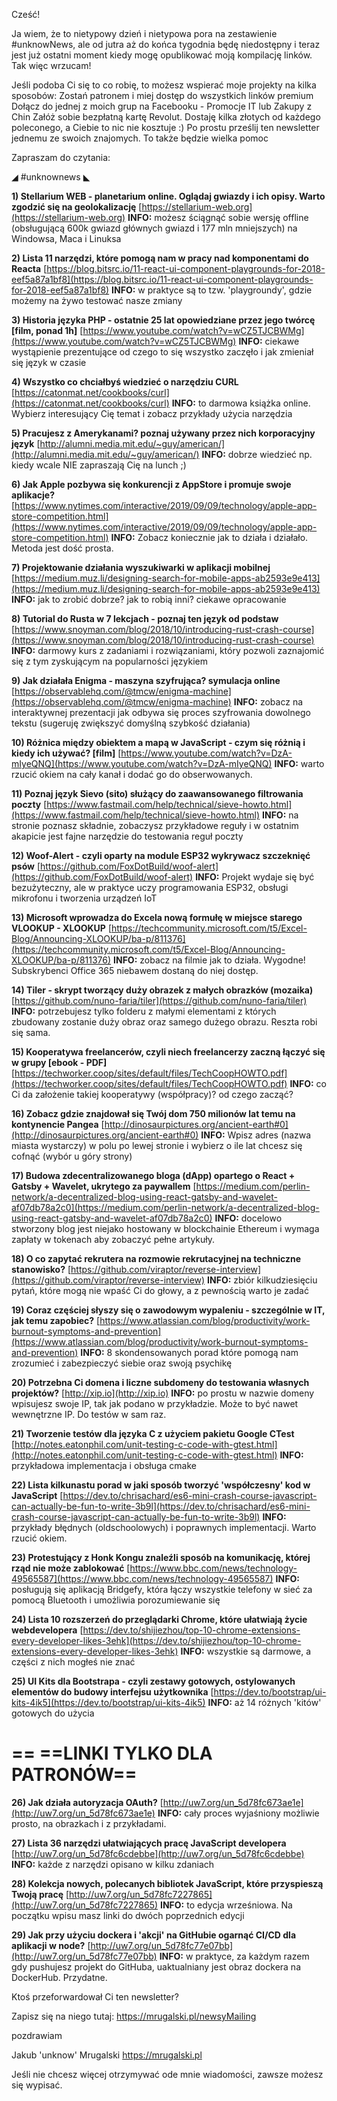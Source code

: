 Cześć!

Ja wiem, że to nietypowy dzień i nietypowa pora na zestawienie #unknowNews, ale od jutra aż do końca tygodnia będę niedostępny i teraz jest już ostatni moment kiedy mogę opublikować moją kompilację linków. Tak więc wrzucam!

 

Jeśli podoba Ci się to co robię, to możesz wspierać moje projekty na kilka sposobów:
Zostań patronem i miej dostęp do wszystkich linków premium
Dołącz do jednej z moich grup na Facebooku - Promocje IT lub Zakupy z Chin
Załóż sobie bezpłatną kartę Revolut. Dostaję kilka złotych od każdego poleconego, a Ciebie to nic nie kosztuje :)
Po prostu prześlij ten newsletter jednemu ze swoich znajomych. To także będzie wielka pomoc
 

Zapraszam do czytania:

 

◢ #unknownews ◣


**1) Stellarium WEB - planetarium online. Oglądaj gwiazdy i ich opisy. Warto zgodzić się na geolokalizację**
[https://stellarium-web.org](https://stellarium-web.org)
**INFO:** możesz ściągnąć sobie wersję offline (obsługującą 600k gwiazd głównych gwiazd i 177 mln mniejszych) na Windowsa, Maca i Linuksa


**2) Lista 11 narzędzi, które pomogą nam w pracy nad komponentami do Reacta**
[https://blog.bitsrc.io/11-react-ui-component-playgrounds-for-2018-eef5a87a1bf8](https://blog.bitsrc.io/11-react-ui-component-playgrounds-for-2018-eef5a87a1bf8)
**INFO:** w praktyce są to tzw. 'playgroundy', gdzie możemy na żywo testować nasze zmiany


**3) Historia języka PHP - ostatnie 25 lat opowiedziane przez jego twórcę [film, ponad 1h]**
[https://www.youtube.com/watch?v=wCZ5TJCBWMg](https://www.youtube.com/watch?v=wCZ5TJCBWMg)
**INFO:** ciekawe wystąpienie prezentujące od czego to się wszystko zaczęło i jak zmieniał się język w czasie


**4) Wszystko co chciałbyś wiedzieć o narzędziu CURL**
[https://catonmat.net/cookbooks/curl](https://catonmat.net/cookbooks/curl)
**INFO:** to darmowa książka online. Wybierz interesujący Cię temat i zobacz przykłady użycia narzędzia


**5) Pracujesz z Amerykanami? poznaj używany przez nich korporacyjny język** 
[http://alumni.media.mit.edu/~guy/american/](http://alumni.media.mit.edu/~guy/american/)
**INFO:** dobrze wiedzieć np. kiedy wcale NIE zapraszają Cię na lunch ;)


**6) Jak Apple pozbywa się konkurencji z AppStore i promuje swoje aplikacje?**
[https://www.nytimes.com/interactive/2019/09/09/technology/apple-app-store-competition.html](https://www.nytimes.com/interactive/2019/09/09/technology/apple-app-store-competition.html)
**INFO:** Zobacz koniecznie jak to działa i działało. Metoda jest dość prosta.


**7) Projektowanie działania wyszukiwarki w aplikacji mobilnej**
[https://medium.muz.li/designing-search-for-mobile-apps-ab2593e9e413](https://medium.muz.li/designing-search-for-mobile-apps-ab2593e9e413)
**INFO:** jak to zrobić dobrze? jak to robią inni? ciekawe opracowanie


**8) Tutorial do Rusta w 7 lekcjach - poznaj ten język od podstaw**
[https://www.snoyman.com/blog/2018/10/introducing-rust-crash-course](https://www.snoyman.com/blog/2018/10/introducing-rust-crash-course)
**INFO:** darmowy kurs z zadaniami i rozwiązaniami, który pozwoli zaznajomić się z tym zyskującym na popularności językiem


**9) Jak działała Enigma - maszyna szyfrująca? symulacja online**
[https://observablehq.com/@tmcw/enigma-machine](https://observablehq.com/@tmcw/enigma-machine)
**INFO:** zobacz na interaktywnej prezentacji jak odbywa się proces szyfrowania dowolnego tekstu (sugeruję zwiększyć domyślną szybkość działania)


**10) Różnica między obiektem a mapą w JavaScript - czym się różnią i kiedy ich używać? [film]**
[https://www.youtube.com/watch?v=DzA-mIyeQNQ](https://www.youtube.com/watch?v=DzA-mIyeQNQ)
**INFO:** warto rzucić okiem na cały kanał i dodać go do obserwowanych.


**11) Poznaj język Sievo (sito) służący do zaawansowanego filtrowania poczty**
[https://www.fastmail.com/help/technical/sieve-howto.html](https://www.fastmail.com/help/technical/sieve-howto.html)
**INFO:** na stronie poznasz składnie, zobaczysz przykładowe reguły i w ostatnim akapicie jest fajne narzędzie do testowania reguł poczty


**12) Woof-Alert - czyli oparty na module ESP32 wykrywacz szczeknięć psów**
[https://github.com/FoxDotBuild/woof-alert](https://github.com/FoxDotBuild/woof-alert)
**INFO:** Projekt wydaje się być bezużyteczny, ale w praktyce uczy programowania ESP32, obsługi mikrofonu i tworzenia urządzeń IoT


**13) Microsoft wprowadza do Excela nową formułę w miejsce starego VLOOKUP - XLOOKUP**
[https://techcommunity.microsoft.com/t5/Excel-Blog/Announcing-XLOOKUP/ba-p/811376](https://techcommunity.microsoft.com/t5/Excel-Blog/Announcing-XLOOKUP/ba-p/811376)
**INFO:** zobacz na filmie jak to działa. Wygodne! Subskrybenci Office 365 niebawem dostaną do niej dostęp.


**14) Tiler - skrypt tworzący duży obrazek z małych obrazków (mozaika)**
[https://github.com/nuno-faria/tiler](https://github.com/nuno-faria/tiler)
**INFO:** potrzebujesz tylko folderu z małymi elementami z których zbudowany zostanie duży obraz oraz samego dużego obrazu. Reszta robi się sama.


**15) Kooperatywa freelancerów, czyli niech freelancerzy zaczną łączyć się w grupy [ebook - PDF]**
[https://techworker.coop/sites/default/files/TechCoopHOWTO.pdf](https://techworker.coop/sites/default/files/TechCoopHOWTO.pdf)
**INFO:** co Ci da założenie takiej kooperatywy (współpracy)? od czego zacząć?


**16) Zobacz gdzie znajdował się Twój dom 750 milionów lat temu na kontynencie Pangea**
[http://dinosaurpictures.org/ancient-earth#0](http://dinosaurpictures.org/ancient-earth#0)
**INFO:** Wpisz adres (nazwa miasta wystarczy) w polu po lewej stronie i wybierz o ile lat chcesz się cofnąć (wybór u góry strony)


**17) Budowa zdecentralizowanego bloga (dApp) opartego o React + Gatsby + Wavelet, ukrytego za paywallem**
[https://medium.com/perlin-network/a-decentralized-blog-using-react-gatsby-and-wavelet-af07db78a2c0](https://medium.com/perlin-network/a-decentralized-blog-using-react-gatsby-and-wavelet-af07db78a2c0)
**INFO:** docelowo stworzony blog jest niejako hostowany w blockchainie Ethereum i wymaga zapłaty w tokenach aby zobaczyć pełne artykuły.


**18) O co zapytać rekrutera na rozmowie rekrutacyjnej na techniczne stanowisko?**
[https://github.com/viraptor/reverse-interview](https://github.com/viraptor/reverse-interview)
**INFO:** zbiór kilkudziesięciu pytań, które mogą nie wpaść Ci do głowy, a z pewnością warto je zadać


**19) Coraz częściej słyszy się o zawodowym wypaleniu - szczególnie w IT, jak temu zapobiec?**
[https://www.atlassian.com/blog/productivity/work-burnout-symptoms-and-prevention](https://www.atlassian.com/blog/productivity/work-burnout-symptoms-and-prevention)
**INFO:** 8 skondensowanych porad które pomogą nam zrozumieć i zabezpieczyć siebie oraz swoją psychikę


**20) Potrzebna Ci domena i liczne subdomeny do testowania własnych projektów?**
[http://xip.io](http://xip.io)
**INFO:** po prostu w nazwie domeny wpisujesz swoje IP, tak jak podano w przykładzie. Może to być nawet wewnętrzne IP. Do testów w sam raz.


**21) Tworzenie testów dla języka C z użyciem pakietu Google CTest**
[http://notes.eatonphil.com/unit-testing-c-code-with-gtest.html](http://notes.eatonphil.com/unit-testing-c-code-with-gtest.html)
**INFO:** przykładowa implementacja i obsługa cmake


**22) Lista kilkunastu porad w jaki sposób tworzyć 'współczesny' kod w JavaScript**
[https://dev.to/chrisachard/es6-mini-crash-course-javascript-can-actually-be-fun-to-write-3b9l](https://dev.to/chrisachard/es6-mini-crash-course-javascript-can-actually-be-fun-to-write-3b9l)
**INFO:** przykłady błędnych (oldschoolowych) i poprawnych implementacji. Warto rzucić okiem.


**23) Protestujący z Honk Kongu znaleźli sposób na komunikację, której rząd nie może zablokować**
[https://www.bbc.com/news/technology-49565587](https://www.bbc.com/news/technology-49565587)
**INFO:** posługują się aplikacją Bridgefy, która łączy wszystkie telefony w sieć za pomocą Bluetooth i umożliwia porozumiewanie się


**24) Lista 10 rozszerzeń do przeglądarki Chrome, które ułatwiają życie webdevelopera**
[https://dev.to/shijiezhou/top-10-chrome-extensions-every-developer-likes-3ehk](https://dev.to/shijiezhou/top-10-chrome-extensions-every-developer-likes-3ehk)
**INFO:** wszystkie są darmowe, a części z nich mogłeś nie znać


**25) UI Kits dla Bootstrapa - czyli zestawy gotowych, ostylowanych elementów do budowy interfejsu użytkownika**
[https://dev.to/bootstrap/ui-kits-4ik5](https://dev.to/bootstrap/ui-kits-4ik5)
**INFO:** aż 14 różnych 'kitów' gotowych do użycia


== **==LINKI TYLKO DLA PATRONÓW==**
 ==

**26) Jak działa autoryzacja OAuth?**
[http://uw7.org/un_5d78fc673ae1e](http://uw7.org/un_5d78fc673ae1e)
**INFO:** cały proces wyjaśniony możliwie prosto, na obrazkach i z przykładami.


**27) Lista 36 narzędzi ułatwiających pracę JavaScript developera**
[http://uw7.org/un_5d78fc6cdebbe](http://uw7.org/un_5d78fc6cdebbe)
**INFO:** każde z narzędzi opisano w kilku zdaniach


**28) Kolekcja nowych, polecanych bibliotek JavaScript, które przyspieszą Twoją pracę**
[http://uw7.org/un_5d78fc7227865](http://uw7.org/un_5d78fc7227865)
**INFO:** to edycja wrześniowa. Na początku wpisu masz linki do dwóch poprzednich edycji


**29) Jak przy użyciu dockera i 'akcji' na GitHubie ogarnąć CI/CD dla aplikacji w node?**
[http://uw7.org/un_5d78fc77e07bb](http://uw7.org/un_5d78fc77e07bb)
**INFO:** w praktyce, za każdym razem gdy pushujesz projekt do GitHuba, uaktualniany jest obraz dockera na DockerHub. Przydatne.


 

Ktoś przeforwardował Ci ten newsletter?

Zapisz się na niego tutaj: https://mrugalski.pl/newsyMailing

 

 
pozdrawiam

Jakub 'unknow' Mrugalski
https://mrugalski.pl
 

Jeśli nie chcesz więcej otrzymywać ode mnie wiadomości, zawsze możesz się wypisać.